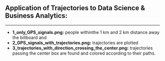 ## Application of Trajectories to Data Science & Business Analytics:

---

* **1_only_GPS_signals.png:** people withinthe 1 km and 2 km distance away the billboard and  
* **2_GPS_signals_with_trajectories.png:** trajectories are plotted
* **3_trajectories_with_direction_crossing_the_center.png:** trajectories passing the center box are found and colored according to their paths.











